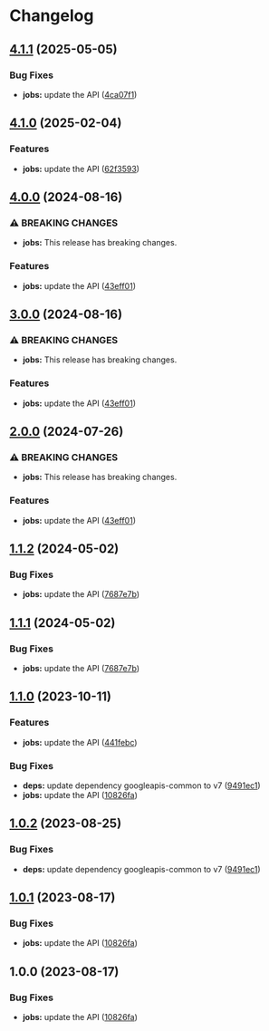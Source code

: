 # Changelog

## [4.1.1](https://github.com/googleapis/google-api-nodejs-client/compare/jobs-v4.1.0...jobs-v4.1.1) (2025-05-05)


### Bug Fixes

* **jobs:** update the API ([4ca07f1](https://github.com/googleapis/google-api-nodejs-client/commit/4ca07f1741b8169f6f6a1e2927f1a9baaebdcb50))

## [4.1.0](https://github.com/googleapis/google-api-nodejs-client/compare/jobs-v4.0.0...jobs-v4.1.0) (2025-02-04)


### Features

* **jobs:** update the API ([62f3593](https://github.com/googleapis/google-api-nodejs-client/commit/62f35936c4304c824bc8a46a8b28918f3b77f7e3))

## [4.0.0](https://github.com/googleapis/google-api-nodejs-client/compare/jobs-v3.0.0...jobs-v4.0.0) (2024-08-16)


### ⚠ BREAKING CHANGES

* **jobs:** This release has breaking changes.

### Features

* **jobs:** update the API ([43eff01](https://github.com/googleapis/google-api-nodejs-client/commit/43eff019d402ad603053cd81767f06362de1f2f4))

## [3.0.0](https://github.com/googleapis/google-api-nodejs-client/compare/jobs-v2.0.0...jobs-v3.0.0) (2024-08-16)


### ⚠ BREAKING CHANGES

* **jobs:** This release has breaking changes.

### Features

* **jobs:** update the API ([43eff01](https://github.com/googleapis/google-api-nodejs-client/commit/43eff019d402ad603053cd81767f06362de1f2f4))

## [2.0.0](https://github.com/googleapis/google-api-nodejs-client/compare/jobs-v1.1.2...jobs-v2.0.0) (2024-07-26)


### ⚠ BREAKING CHANGES

* **jobs:** This release has breaking changes.

### Features

* **jobs:** update the API ([43eff01](https://github.com/googleapis/google-api-nodejs-client/commit/43eff019d402ad603053cd81767f06362de1f2f4))

## [1.1.2](https://github.com/googleapis/google-api-nodejs-client/compare/jobs-v1.1.1...jobs-v1.1.2) (2024-05-02)


### Bug Fixes

* **jobs:** update the API ([7687e7b](https://github.com/googleapis/google-api-nodejs-client/commit/7687e7b88acbf1c0803bb9490593839728e013e5))

## [1.1.1](https://github.com/googleapis/google-api-nodejs-client/compare/jobs-v1.1.0...jobs-v1.1.1) (2024-05-02)


### Bug Fixes

* **jobs:** update the API ([7687e7b](https://github.com/googleapis/google-api-nodejs-client/commit/7687e7b88acbf1c0803bb9490593839728e013e5))

## [1.1.0](https://github.com/googleapis/google-api-nodejs-client/compare/jobs-v1.0.2...jobs-v1.1.0) (2023-10-11)


### Features

* **jobs:** update the API ([441febc](https://github.com/googleapis/google-api-nodejs-client/commit/441febcb0930706f7c584cd7e3db5c42b3beff0e))


### Bug Fixes

* **deps:** update dependency googleapis-common to v7 ([9491ec1](https://github.com/googleapis/google-api-nodejs-client/commit/9491ec1cdc3c413e7d73edcfcd59cf5c28a7c855))
* **jobs:** update the API ([10826fa](https://github.com/googleapis/google-api-nodejs-client/commit/10826fa6de7eeb0b6934f0363784fa0719026a64))

## [1.0.2](https://github.com/googleapis/google-api-nodejs-client/compare/jobs-v1.0.1...jobs-v1.0.2) (2023-08-25)


### Bug Fixes

* **deps:** update dependency googleapis-common to v7 ([9491ec1](https://github.com/googleapis/google-api-nodejs-client/commit/9491ec1cdc3c413e7d73edcfcd59cf5c28a7c855))

## [1.0.1](https://github.com/googleapis/google-api-nodejs-client/compare/jobs-v1.0.0...jobs-v1.0.1) (2023-08-17)


### Bug Fixes

* **jobs:** update the API ([10826fa](https://github.com/googleapis/google-api-nodejs-client/commit/10826fa6de7eeb0b6934f0363784fa0719026a64))

## 1.0.0 (2023-08-17)


### Bug Fixes

* **jobs:** update the API ([10826fa](https://github.com/googleapis/google-api-nodejs-client/commit/10826fa6de7eeb0b6934f0363784fa0719026a64))
